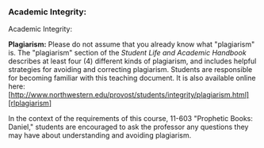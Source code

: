 ### Academic Integrity:

Academic Integrity:

**Plagiarism:** Please do not assume that you already know what "plagiarism" is. The "plagiarism" section of the *Student Life and Academic Handbook* describes at least four (4) different kinds of plagiarism, and includes helpful strategies for avoiding and correcting plagiarism. Students are responsible for becoming familiar with this teaching document. It is also available online here: [http://www.northwestern.edu/provost/students/integrity/plagiarism.html][rlplagiarism]

In the context of the requirements of this course, 11-603 "Prophetic Books: Daniel," students are encouraged to ask the professor any questions they may have about understanding and avoiding plagiarism.

[rlplagiarism]: http://www.northwestern.edu/provost/students/integrity/plagiarism.html
